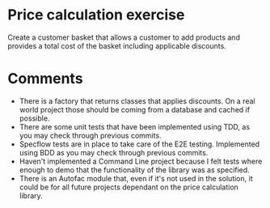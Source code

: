 # Price calculation exercise

Create a customer basket that allows a customer to add products and provides a total cost of the basket including applicable discounts.

# Comments

- There is a factory that returns classes that applies discounts. On a real world project those should be coming from a database and cached if possible.
- There are some unit tests that have been implemented using TDD, as you may check through previous commits.
- Specflow tests are in place to take care of the E2E testing. Implemented using BDD as you may check through previous commits.
- Haven't implemented a Command Line project because I felt tests where enough to demo that the functionality of the library was as specified.
- There is an Autofac module that, even if it's not used in the solution, it could be for all future projects dependant on the price calculation library.
